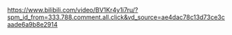 https://www.bilibili.com/video/BV1Kr4y1i7ru/?spm_id_from=333.788.comment.all.click&vd_source=ae4dac78c13d73ce3caade6a9b8e2914